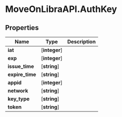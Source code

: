 # MoveOnLibraAPI.AuthKey

## Properties

Name | Type | Description
------------ | ------------- | -------------
**iat** | [**integer**] | 
**exp** | [**integer**] | 
**issue_time** | [**string**] | 
**expire_time** | [**string**] | 
**appid** | [**integer**] | 
**network** | [**string**] | 
**key_type** | [**string**] | 
**token** | [**string**] | 
